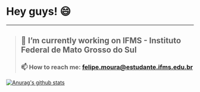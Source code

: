  # Hey guys! 😄
---
> ## 🔭 I’m currently working on IFMS - Instituto Federal de Mato Grosso do Sul 
> ### 📫 How to reach me: felipe.moura@estudante.ifms.edu.br


<!--
**fmmMelo/fmmMelo** is a ✨ _special_ ✨ repository because its `README.md` (this file) appears on your GitHub profile.

Here are some ideas to get you started:

- 🔭 I’m currently working on ...
- 🌱 I’m currently learning ...
- 👯 I’m looking to collaborate on ...
- 🤔 I’m looking for help with ...
- 💬 Ask me about ...
- 📫 How to reach me: ...
- 😄 Pronouns: ...
- ⚡ Fun fact: ...
-->

[![Anurag's github stats](https://github-readme-stats.vercel.app/api?username=fmmMelo)](https://github.com/fmmMelo/github-readme-stats)
